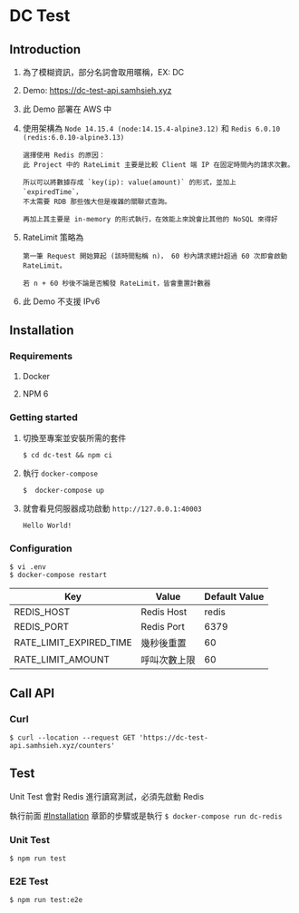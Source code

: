 # DC Test

## Introduction

1. 為了模糊資訊，部分名詞會取用暱稱，EX: DC


2. Demo: https://dc-test-api.samhsieh.xyz


3. 此 Demo 部署在 AWS 中


4. 使用架構為 `Node 14.15.4 (node:14.15.4-alpine3.12)` 和 `Redis 6.0.10 (redis:6.0.10-alpine3.13)`

   ```
   選擇使用 Redis 的原因：
   此 Project 中的 RateLimit 主要是比較 Client 端 IP 在固定時間內的請求次數。
    
   所以可以將數據存成 `key(ip): value(amount)` 的形式，並加上 `expiredTime`，
   不太需要 RDB 那些強大但是複雜的關聯式查詢。
    
   再加上其主要是 in-memory 的形式執行，在效能上來說會比其他的 NoSQL 來得好
   ```

5. RateLimit 策略為
   ```
   第一筆 Request 開始算起 (該時間點稱 n)， 60 秒內請求總計超過 60 次即會啟動 RateLimit。
   
   若 n + 60 秒後不論是否觸發 RateLimit，皆會重置計數器
   ```
   
6. 此 Demo 不支援 IPv6


## Installation

### Requirements

1. Docker


2. NPM 6


### Getting started
1. 切換至專案並安裝所需的套件 
   ```
   $ cd dc-test && npm ci
   ```

2. 執行 `docker-compose`
   ```
   $  docker-compose up
   ```

3. 就會看見伺服器成功啟動 `http://127.0.0.1:40003`
   ```
   Hello World!
   ```

### Configuration
```
$ vi .env
$ docker-compose restart
```

| Key                      | Value      | Default Value |
| ----                     | ----       | ----          |
| REDIS_HOST               | Redis Host | redis         |
| REDIS_PORT               | Redis Port | 6379          |
| RATE_LIMIT_EXPIRED_TIME  | 幾秒後重置   | 60            |
| RATE_LIMIT_AMOUNT        | 呼叫次數上限 | 60            |


## Call API
### Curl
```
$ curl --location --request GET 'https://dc-test-api.samhsieh.xyz/counters'
```

## Test
Unit Test 會對 Redis 進行讀寫測試，必須先啟動 Redis

執行前面 [#Installation](#installation) 章節的步驟或是執行 `$ docker-compose run dc-redis `
### Unit Test
```
$ npm run test
```

### E2E Test
```
$ npm run test:e2e
```
